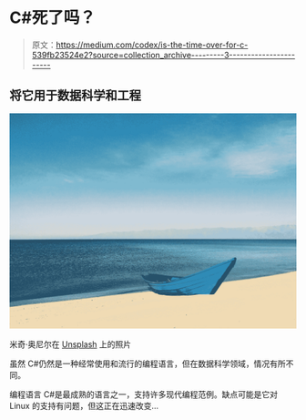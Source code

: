 # C#死了吗？

> 原文：<https://medium.com/codex/is-the-time-over-for-c-539fb23524e2?source=collection_archive---------3----------------------->

## 将它用于数据科学和工程

![](img/028ae2312298a974ccc969879ca09ba3.png)

米奇·奥尼尔在 [Unsplash](https://unsplash.com/s/photos/outdoor?utm_source=unsplash&utm_medium=referral&utm_content=creditCopyText) 上的照片

虽然 C#仍然是一种经常使用和流行的编程语言，但在数据科学领域，情况有所不同。

编程语言 C#是最成熟的语言之一，支持许多现代编程范例。缺点可能是它对 Linux 的支持有问题，但这正在迅速改变…